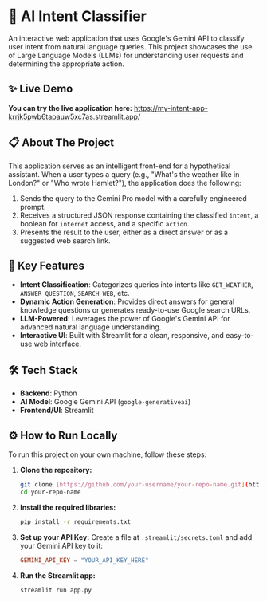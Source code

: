 # 🤖 AI Intent Classifier

An interactive web application that uses Google's Gemini API to classify user intent from natural language queries. This project showcases the use of Large Language Models (LLMs) for understanding user requests and determining the appropriate action.

## ✨ Live Demo

**You can try the live application here:** https://my-intent-app-krrjk5pwb6tapauw5xc7as.streamlit.app/



## 📋 About The Project

This application serves as an intelligent front-end for a hypothetical assistant. When a user types a query (e.g., "What's the weather like in London?" or "Who wrote Hamlet?"), the application does the following:

1.  Sends the query to the Gemini Pro model with a carefully engineered prompt.
2.  Receives a structured JSON response containing the classified `intent`, a boolean for `internet` access, and a specific `action`.
3.  Presents the result to the user, either as a direct answer or as a suggested web search link.

## 🚀 Key Features

-   **Intent Classification**: Categorizes queries into intents like `GET_WEATHER`, `ANSWER_QUESTION`, `SEARCH_WEB`, etc.
-   **Dynamic Action Generation**: Provides direct answers for general knowledge questions or generates ready-to-use Google search URLs.
-   **LLM-Powered**: Leverages the power of Google's Gemini API for advanced natural language understanding.
-   **Interactive UI**: Built with Streamlit for a clean, responsive, and easy-to-use web interface.

## 🛠️ Tech Stack

-   **Backend**: Python
-   **AI Model**: Google Gemini API (`google-generativeai`)
-   **Frontend/UI**: Streamlit

## ⚙️ How to Run Locally

To run this project on your own machine, follow these steps:

1.  **Clone the repository:**
    ```sh
    git clone [https://github.com/your-username/your-repo-name.git](https://github.com/your-username/your-repo-name.git)
    cd your-repo-name
    ```

2.  **Install the required libraries:**
    ```sh
    pip install -r requirements.txt
    ```

3.  **Set up your API Key:**
    Create a file at `.streamlit/secrets.toml` and add your Gemini API key to it:
    ```toml
    GEMINI_API_KEY = "YOUR_API_KEY_HERE"
    ```

4.  **Run the Streamlit app:**
    ```sh
    streamlit run app.py
    ```
